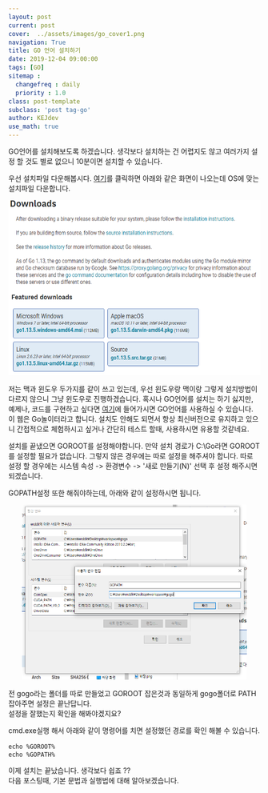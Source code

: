 ```yaml
---
layout: post
current: post
cover:  ../assets/images/go_cover1.png
navigation: True
title: GO 언어 설치하기
date: 2019-12-04 09:00:00
tags: [GO]
sitemap :
  changefreq : daily
  priority : 1.0
class: post-template
subclass: 'post tag-go'
author: KEJdev
use_math: true
---  
```



GO언어를 설치해보도록 하겠습니다. 생각보다 설치하는 건 어렵지도 않고 여러가지 설정 할 것도 별로 없으니 10분이면 설치할 수 있습니다.   


우선 설치파일 다운해봅시다. [여기](https://golang.org/dl/)를 클릭하면 아래와 같은 화면이 나오는데 OS에 맞는 설치파일 다운합니다.  

<center><img src="../assets/images/go1.png" width="550" height="350"></center>

저는 맥과 윈도우 두가지를 같이 쓰고 있는데, 우선 윈도우랑 맥이랑 그렇게 설치방법이 다르지 않으니 그냥 윈도우로 진행하겠습니다.
혹시나 GO언어를 설치는 하기 싫지만, 예제나, 코드를 구현하고 싶다면 [여기](https://play.golang.org/)에 들어가시면 GO언어를 사용하실 수 있습니다. 이 웹은 Go놀이터라고 합니다. 설치도 안해도 되면서 항상 최신버전으로 유지하고 있으니 간접적으로 체험하시고 싶거나 간단히 테스트 할때, 사용하시면 유용할 것같네요. 


설치를 끝냈으면 GOROOT를 설정해야합니다. 만약 설치 경로가 C:\Go라면 GOROOT를 설정할 필요가 없습니다. 그렇지 않은 경우에는 따로 설정을 해주셔야 합니다. 따로 설정 할 경우에는 시스템 속성 -> 환경변수 -> '새로 만들기(N)' 선택 후 설정 해주시면 되겠습니다.  

GOPATH설정 또한 해줘야하는데, 아래와 같이 설정하시면 됩니다.  


<center><img src="../assets/images/go2.png" width="450" height="350"></center>


전 gogo라는 폴더를 따로 만들었고 GOROOT 잡은것과 동일하게 gogo폴더로 PATH잡아주면 설정은 끝난답니다.  
설정을 잘했는지 확인을 해봐야겠지요?  

cmd.exe실행 해서 아래와 같이 명령어를 치면 설정했던 경로를 확인 해볼 수 있습니다. 

    echo %GOROOT%
    echo %GOPATH%


이제 설치는 끝났습니다. 생각보다 쉽죠 ??  
다음 포스팅때, 기본 문법과 실행법에 대해 알아보겠습니다.  




